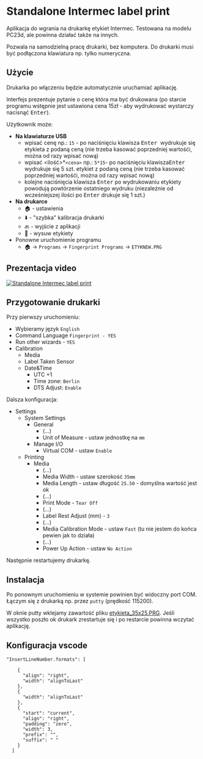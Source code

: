 # Standalone Intermec label print

Aplikacja do wgrania na drukarkę etykiet Intermec. Testowana na modelu PC23d, ale powinna działać także na innych.

Pozwala na samodzielną pracę drukarki, bez komputera. Do drukarki musi być podłączona klawiatura np. tylko numeryczna.

## Użycie

Drukarka po włączeniu będzie automatycznie uruchamiać aplikację.

Interfejs prezentuje pytanie o cenę która ma być drukowana (po starcie programu wstępnie jest ustawiona cena 15zł - aby wydrukować wystarczy nacisnąć <kbd>Enter</kbd>).

Użytkownik może:

- **Na klawiaturze USB**
  - wpisać cenę np.: `15` - po naciśnięciu klawisza <kbd>Enter </kbd> wydrukuje się etykieta z podaną ceną (nie trzeba kasować poprzedniej wartośći, można od razy wpisać nową)
  - wpisać <ilość>*`<cena>` np.: `5*15`- po naciśnięciu klawisza<kbd>Enter </kbd> wydrukuje się 5 szt. etykiet z podaną ceną  (nie trzeba kasować poprzedniej wartośći, można od razy wpisać nową)
  - kolejne naciśnięcia klawisza <kbd>Enter</kbd> po wydrukowaniu etykiety powodują powtórzenie ostatniego wydruku (niezależnie od wcześniejszej ilości po <kbd>Enter</kbd> drukuje się 1 szt.)
- **Na drukarce**
  - 🏠 - ustawienia
  - ⬇️ - "szybka" kalibracja drukarki
  - 🔙 - wyjście z aplikacji
  - 🧻 - wysuw etykiety
- Ponowne uruchomienie programu
  - 🏠 -> `Programs` -> `Fingerprint Programs` -> `ETYKNEW.PRG`

## Prezentacja video

[![Standalone Intermec label print](https://i3.ytimg.com/vi/xSQjKm4JLUc/hqdefault.jpg)](https://www.youtube.com/watch?v=xSQjKm4JLUc "Standalone Intermec label print")

## Przygotowanie drukarki

Przy pierwszy uruchomieniu:

- Wybieramy język `English`
- Command Language `Fingerprint - YES`
- Run other wizards - `YES`
- Calibration
  - Media
  - Label Taken Sensor
  - Date&Time
    - UTC +1
    - Time zone: `Berlin`
    - DTS Adjust: `Enable`

Dalsza konfiguracja:

- Settings
  - System Settings
    - General
      - (...)
      - Unit of Measure - ustaw jednostkę na `mm`
    - Manage I/O
      - Virtual COM - ustaw `Enable`
  - Printing
    - Media
      - (...)
      - Media Width - ustaw szerokość `35mm`
      - Media Length - ustaw długość `25.50` - domyślna wartość jest ok
      - (...)
      - Print Mode - `Tear Off`
      - (...)
      - Label Rest Adjust (mm) - `3`
      - (...)
      - Media Calibration Mode - ustaw `Fast` (tu nie jestem do końca pewien jak to działa)
      - (...)
      - Power Up Action - ustaw `No Action`

Następnie restartujemy drukarkę.

## Instalacja

Po ponownym uruchomieniu w systemie powinien być widoczny port COM.
Łączym się z drukarką np. przez `putty` (prędkość 115200).

W oknie putty wklejamy zawartość pliku [etykieta_35x25.PRG](etykieta_35x25.PRG).
Jeśli wszystko poszło ok drukark zrestartuje się i po restarcie powinna wczytać aplikację.

## Konfiguracja vscode

```
"InsertLineNumber.formats": [

    {
      "align": "right",
      "width": "alignToLast"
    },
    {
      "width": "alignToLast"
    },
    {
      "start": "current",
      "align": "right",
      "padding": "zero",
      "width": 3,
      "prefix": "",
      "suffix": " "
    }
  ]
```
